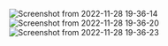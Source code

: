 ![Screenshot from 2022-11-28 19-36-14](https://user-images.githubusercontent.com/100782217/204297623-7510b361-2e01-458b-8713-8abdf8bef00b.png)
![Screenshot from 2022-11-28 19-36-20](https://user-images.githubusercontent.com/100782217/204297644-60a4a288-635e-4068-bc1b-ac9470de1b0e.png)
![Screenshot from 2022-11-28 19-36-23](https://user-images.githubusercontent.com/100782217/204297653-919131aa-7721-465e-a4d2-73eacb2666e5.png)
